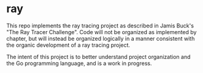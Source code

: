 # ray
This repo implements the ray tracing project as described in Jamis Buck's "The Ray Tracer Challenge". Code will not be organized as implemented by chapter, but will instead be organized logically in a manner consistent with the organic development of a ray tracing project. 

The intent of this project is to better understand project organization and the Go programming language, and is a work in progress.